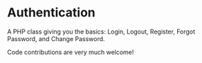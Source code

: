 Authentication
==================

A PHP class giving you the basics: Login, Logout, Register, Forgot Password, and Change Password.

Code contributions are very much welcome!
